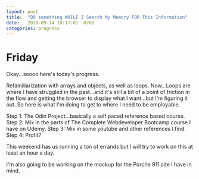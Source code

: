 ```yaml
---
layout: post
title:  "DO something WHILE I Search My Memory FOR This Information"
date:   2018-09-14 10:17:01 -0700
categories: progress
---
```

# Friday

Okay...soooo here's today's progress.

Refamiliarization with arrays and objects, as well as loops. Now...Loops are where I have struggled in the past...and it's still a bit of a point of friction in the flow and getting the browser to display what I want...but I'm figuring it out. So here is what I'm doing to get to where I need to be employable.

Step 1: The Odin Project...basically a self paced reference based course.
Step 2: Mix in the parts of The Complete Webdeveloper Bootcamp course I have on Udemy.
Step 3: Mix in some youtube and other references I find.
Step 4: Profit?

This weekend has us running a ton of errands but I will try to work on this at least an hour a day.

I'm also going to be working on the mockup for the Porche 911 site I have in mind.